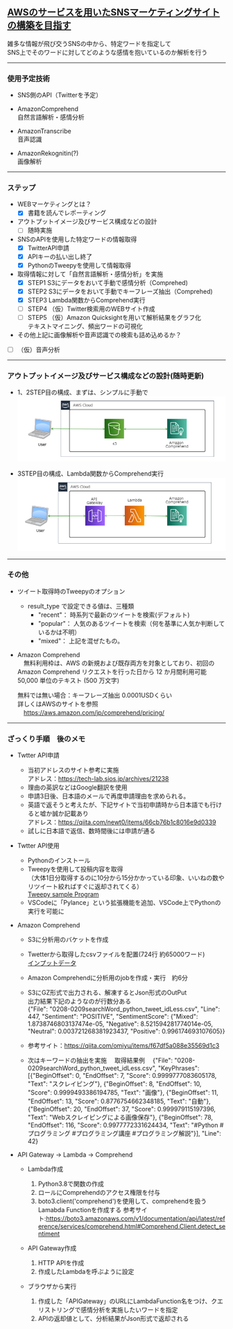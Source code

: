 ## <u>AWSのサービスを用いたSNSマーケティングサイトの構築を目指す</u>  

雑多な情報が飛び交うSNSの中から、特定ワードを指定して  
SNS上でそのワードに対してどのような感情を抱いているのか解析を行う

---

### 使用予定技術
 - SNS側のAPI（Twitterを予定）

 - AmazonComprehend  
   自然言語解析・感情分析

 - AmazonTranscribe  
   音声認識

 - AmazonRekognitin(?)   
   画像解析

---

### ステップ

- WEBマーケティングとは？  
  - [x] 書籍を読んでレポーティング  

- アウトプットイメージ及びサービス構成などの設計  
  - [ ] 随時実施  

- SNSのAPIを使用した特定ワードの情報取得  
  - [x] TwitterAPI申請  
  - [x] APIキーの払い出し終了  
  - [x] PythonのTweepyを使用して情報取得  

- 取得情報に対して「自然言語解析・感情分析」を実施  
  - [x] STEP1 S3にデータをおいて手動で感情分析（Comprehed)  
  - [x] STEP2 S3にデータをおいて手動でキーフレーズ抽出（Comprehed)  
  - [x] STEP3 Lambda関数からComprehend実行  
  - [ ] STEP4 （仮）Twitter検索用のWEBサイト作成  
  - [ ] STEP5 （仮）Amazon Quicksightを用いて解析結果をグラフ化  
               テキストマイニング、頻出ワードの可視化

 - その他上記に画像解析や音声認識での検索も詰め込めるか？  
  - [ ] （仮）音声分析  

---

### アウトプットイメージ及びサービス構成などの設計(随時更新)  

- 1、2STEP目の構成、まずは、シンプルに手動で  
![alt](assets/image/1STEP_FLOW.png)

- 3STEP目の構成、Lambda関数からComprehend実行    
![alt](assets/image/2STEP_FLOW.png)
　
---

### その他
  
 - ツイート取得時のTweepyのオプション
   - result_type で設定できる値は、三種類
      - "recent"： 時系列で最新のツイートを検索(デフォルト)
      - "popular"： 人気のあるツイートを検索（何を基準に人気か判断しているかは不明）
      - "mixed"： 上記を混ぜたもの。

- Amazon Comprehend  
  　無料利用枠は、AWS の新規および既存両方を対象としており、初回の Amazon Comprehend リクエストを行った日から 12 か月間利用可能  
    50,000 単位のテキスト (500 万文字)  
   
    無料では無い場合：キーフレーズ抽出	0.0001USDくらい  
    詳しくはAWSのサイトを参照  
    　https://aws.amazon.com/jp/comprehend/pricing/  

---

### ざっくり手順　後のメモ
 - Twtter API申請
   - 当初アドレスのサイト参考に実施  
     アドレス：https://tech-lab.sios.jp/archives/21238  
   - 理由の英訳などはGoogle翻訳を使用  
   - 申請3日後、日本語のメールで再度申請理由を求められる。   
   - 英語で返そうと考えたが、下記サイトで当初申請時から日本語でも行けると嘘か誠か記載あり  
     アドレス：https://qiita.com/newt0/items/66cb76b1c8016e9d0339
   - 試しに日本語で返信、数時間後には申請が通る  

 - Twtter API使用  
   - Pythonのインストール  
   - Tweepyを使用して投稿内容を取得  
   （大体1日分取得するのに10分から15分かかっている印象、いいねの数やリツイート絞ればすぐに返却されてくる）  
     [Tweepy sample Program](twitterSearch_commitEdit.py)
   - VSCodeに「Pylance」という拡張機能を追加、VSCode上でPythonの実行を可能に  

 - Amazon Comprehend  
   - S3に分析用のバケットを作成  
   - Twetterから取得したcsvファイルを配置(724行 約65000ワード)   
     [インプットデータ](0208-0209searchWord_python_tweet_idLess.csv)

   - Amazon Comprehendに分析用のjobを作成・実行　約6分  
   - S3にGZ形式で出力される、解凍するとJson形式のOutPut  
    出力結果下記のようなのが行数分ある  
    {"File": "0208-0209searchWord_python_tweet_idLess.csv", "Line": 447, "Sentiment": "POSITIVE", "SentimentScore": {"Mixed": 1.8738746803137474e-05, "Negative": 8.521594281774014e-05, "Neutral": 0.003721268381923437, "Positive": 0.996174693107605}}

   - 参考サイト：https://qiita.com/omiyu/items/f67df5a088e35569d1c3

   - 次はキーワードの抽出を実施
   　取得結果例
   　{"File": "0208-0209searchWord_python_tweet_idLess.csv", "KeyPhrases": [{"BeginOffset": 0, "EndOffset": 7, "Score": 0.9999777083605178, "Text": "スクレイピング"}, {"BeginOffset": 8, "EndOffset": 10, "Score": 0.9999493386194785, "Text": "画像"}, {"BeginOffset": 11, "EndOffset": 13, "Score": 0.8776754662348185, "Text": "自動"}, {"BeginOffset": 20, "EndOffset": 37, "Score": 0.999979115197396, "Text": "Webスクレイピングによる画像保存"}, {"BeginOffset": 78, "EndOffset": 116, "Score": 0.9977772331624434, "Text": "#Python #プログラミング #プログラミング講座 #プログラミング解説"}], "Line": 42}

 - API Gateway → Lambda → Comprehend
   - Lambda作成
     1. Python3.8で関数の作成
     1. ロールにComprehendのアクセス権限を付与
     1. boto3.client('comprehend')を使用して、comprehendを扱うLamabda Functionを作成する
        参考サイト:https://boto3.amazonaws.com/v1/documentation/api/latest/reference/services/comprehend.html#Comprehend.Client.detect_sentiment

   - API Gateway作成
     1. HTTP APIを作成
     1. 作成したLambdaを呼ぶように設定

   - ブラウザから実行
     1. 作成した「APIGateway」のURLにLambdaFunction名をつけ、クエリストリングで感情分析を実施したいワードを指定
     1. APIの返却値として、分析結果がJson形式で返却される

